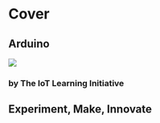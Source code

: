 # Cover

## Arduino

![](http://www.ti.com/lsds/media/images/wireless_connectivity/50BillionThings.png)

### by The IoT Learning Initiative

## **Experiment, Make, Innovate**

